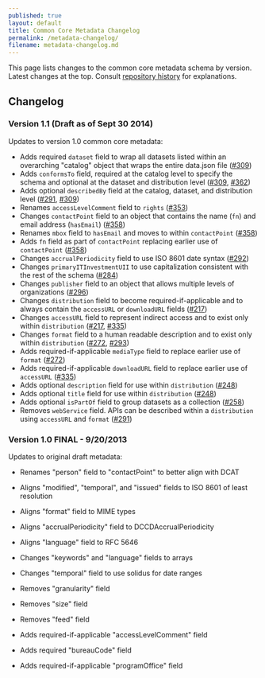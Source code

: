 ```yaml
---
published: true
layout: default
title: Common Core Metadata Changelog
permalink: /metadata-changelog/
filename: metadata-changelog.md
---
```

This page lists changes to the common core metadata schema by version. Latest changes at the top. Consult [repository history](https://github.com/project-open-data/project-open-data.github.io/issues?q=is%3Aopen) for explanations.

## Changelog

### Version 1.1 (Draft as of Sept 30 2014)

Updates to version 1.0 common core metadata:
  
* Adds required `dataset` field to wrap all datasets listed within an overarching "catalog" object that wraps the entire data.json file ([#309](https://github.com/project-open-data/project-open-data.github.io/issues/309))
* Adds `conformsTo` field, required at the catalog level to specify the schema and optional at the dataset and distribution level ([#309](https://github.com/project-open-data/project-open-data.github.io/issues/309), [#362](https://github.com/project-open-data/project-open-data.github.io/issues/362))
* Adds optional `describedBy` field at the catalog, dataset, and distribution level ([#291](https://github.com/project-open-data/project-open-data.github.io/issues/291), [#309](https://github.com/project-open-data/project-open-data.github.io/issues/309))
* Renames `accessLevelComment` field to `rights` ([#353](https://github.com/project-open-data/project-open-data.github.io/issues/353))
* Changes `contactPoint` field to an object that contains the name (`fn`) and email address (`hasEmail`) ([#358](https://github.com/project-open-data/project-open-data.github.io/issues/358)) 
* Renames `mbox` field to `hasEmail` and moves to within `contactPoint` ([#358](https://github.com/project-open-data/project-open-data.github.io/issues/358))  
* Adds `fn` field as part of `contactPoint` replacing earlier use of `contactPoint` ([#358](https://github.com/project-open-data/project-open-data.github.io/issues/358)) 
* Changes `accrualPeriodicity` field to use ISO 8601 date syntax ([#292](https://github.com/project-open-data/project-open-data.github.io/issues/292)) 
* Changes `primaryITInvestmentUII` to use capitalization consistent with the rest of the schema ([#284](https://github.com/project-open-data/project-open-data.github.io/issues/284)) 
* Changes `publisher` field to an object that allows multiple levels of organizations ([#296](https://github.com/project-open-data/project-open-data.github.io/issues/296)) 
* Changes `distribution` field to become required-if-applicable and to always contain the `accessURL` or `downloadURL` fields ([#217](https://github.com/project-open-data/project-open-data.github.io/issues/217))
* Changes `accessURL` field to represent indirect access and to exist only within `distribution` ([#217](https://github.com/project-open-data/project-open-data.github.io/issues/217), [#335](https://github.com/project-open-data/project-open-data.github.io/issues/335))
* Changes `format` field to a human readable description and to exist only within `distribution` ([#272](https://github.com/project-open-data/project-open-data.github.io/issues/272), [#293](https://github.com/project-open-data/project-open-data.github.io/issues/293)) 
* Adds required-if-applicable `mediaType` field to replace earlier use of `format` ([#272](https://github.com/project-open-data/project-open-data.github.io/issues/272)) 
* Adds required-if-applicable `downloadURL` field to replace earlier use of `accessURL` ([#335](https://github.com/project-open-data/project-open-data.github.io/issues/335)) 
* Adds optional `description` field for use within `distribution` ([#248](https://github.com/project-open-data/project-open-data.github.io/issues/248)) 
* Adds optional `title` field for use within `distribution` ([#248](https://github.com/project-open-data/project-open-data.github.io/issues/248)) 
* Adds optional `isPartOf` field to group datasets as a collection ([#258](https://github.com/project-open-data/project-open-data.github.io/issues/258)) 
* Removes `webService` field. APIs can be described within a `distribution` using `accessURL` and `format` ([#291](https://github.com/project-open-data/project-open-data.github.io/issues/291)) 


### Version 1.0 FINAL - 9/20/2013

Updates to original draft metadata:

* Renames "person" field to "contactPoint" to better align with DCAT
* Aligns "modified", "temporal", and "issued" fields to ISO 8601 of least resolution
* Aligns "format" field to MIME types
* Aligns "accrualPeriodicity" field to DCCDAccrualPeriodicity
* Aligns "language" field to RFC 5646
 
* Changes "keywords" and "language" fields to arrays
* Changes "temporal" field to use solidus for date ranges

* Removes "granularity" field
* Removes "size" field
* Removes "feed" field

* Adds required-if-applicable "accessLevelComment" field
* Adds required "bureauCode" field
* Adds required-if-applicable "programOffice" field 

